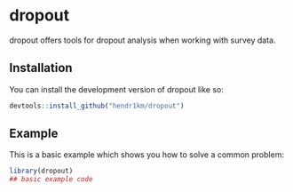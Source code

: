 
# dropout

<!-- badges: start -->
<!-- badges: end -->

dropout offers tools for dropout analysis when working with survey data. 

## Installation

You can install the development version of dropout like so:

``` r
devtools::install_github("hendr1km/dropout")
```

## Example

This is a basic example which shows you how to solve a common problem:

``` r
library(dropout)
## basic example code
```

